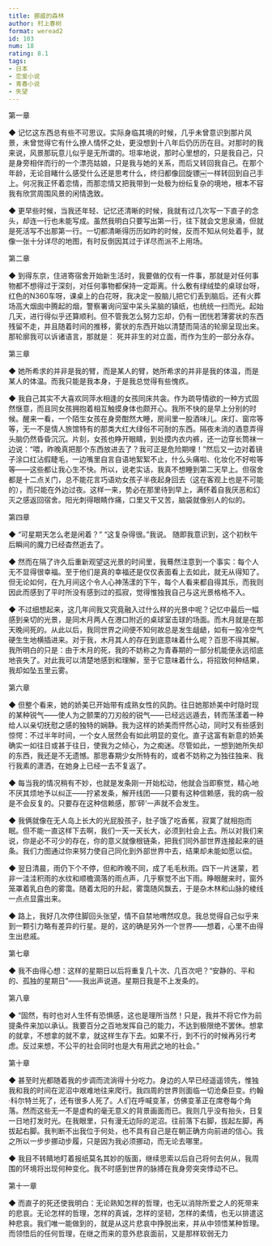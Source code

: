 ```yaml
---
title: 挪威的森林
author: 村上春树
format: weread2
id: 103
num: 18
rating: 8.1
tags:
- 日本
- 恋爱小说
- 青春小说
- 失望
---
```



第一章

◆ 记忆这东西总有些不可思议。实际身临其境的时候，几乎未曾意识到那片风景，未曾觉得它有什么撩人情怀之处，更没想到十八年后仍历历在目。对那时的我来说，风景那玩意儿似乎是无所谓的。坦率地说，那时心里想的，只是我自己，只是身旁相伴而行的一个漂亮姑娘，只是我与她的关系，而后又转回我自己。在那个年龄，无论目睹什么感受什么还是思考什么，终归都像回旋镖￼一样转回到自己手上。何况我正怀着恋情，而那恋情又把我带到一处极为纷纭复杂的境地，根本不容我有欣赏周围风景的闲情逸致。

◆ 更早些时候，当我还年轻、记忆还清晰的时候，我就有过几次写一下直子的念头，却连一行也未能写成。虽然我明白只要写出第一行，往下就会文思泉涌，但就是死活写不出那第一行。一切都清晰得历历如昨的时候，反而不知从何处着手，就像一张十分详尽的地图，有时反倒因其过于详尽而派不上用场。


第二章

◆ 到得东京，住进寄宿舍开始新生活时，我要做的仅有一件事，那就是对任何事物都不想得过于深刻，对任何事物都保持一定距离。什么敷有绿绒垫的桌球台呀，红色的N360车呀，课桌上的白花呀，我决定一股脑儿把它们丢到脑后。还有火葬场高大烟囱中腾起的烟，警察署询问室中呆头呆脑的镇纸，也统统一扫而光。起始几天，进行得似乎还算顺利。但不管我怎么努力忘却，仍有一团恍若薄雾状的东西残留不走，并且随着时间的推移，雾状的东西开始以清楚而简洁的轮廓呈现出来。那轮廓我可以诉诸语言，那就是：
死并非生的对立面，而作为生的一部分永存。


第三章

◆ 她所希求的并非是我的臂，而是某人的臂，她所希求的并非是我的体温，而是某人的体温。而我只能是我本身，于是我总觉得有些愧疚。

◆ 我自己其实不大喜欢同萍水相逢的女孩同床共衾。作为疏导情欲的一种方式固然惬意，而且同女孩拥抱着相互触摸身体也颇开心。我所不快的是早上分别的时候。醒来一看，一个陌生女孩在身旁酣然大睡，房间里一股酒味儿。床灯、窗帘等等，无一不是情人旅馆特有的那类大红大绿俗不可耐的东西。隔夜未消的酒意弄得头脑仍然昏昏沉沉。片刻，女孩也睁开眼睛，到处摸内衣内裤，还一边穿长筒袜一边说：“喂，昨晚真把那个东西放进去了？我可正是危险期哩！”然后又一边对着镜子涂口红沾假睫毛，一边嘴里自言自语地絮絮不止，什么头痛啦、化妆化不好啦等等——这些都让我心生不快。所以，说老实话，我真不想睡到第二天早上。但宿舍都是十二点关门，总不能花言巧语劝女孩子半夜起身回去（这在客观上也是不可能的），而只能在外边过夜。这样一来，势必在那里待到早上，满怀着自我厌恶和幻灭之感返回宿舍。阳光刺得眼睛作痛，口里又干又苦，脑袋就像别人的似的。


第四章

◆ “可星期天怎么老是闲着？”
“这复杂得很。”我说。
随即我意识到，这个初秋午后瞬间的魔力已经杳然逝去了。

◆ 然而在隔了许久后重新观望这光景的时间里，我蓦然注意到一个事实：每个人无不显得很幸福。至于他们是真的幸福还是仅仅表面看上去如此，就无从得知了。但无论如何，在九月间这个令人心神荡漾的下午，每个人看来都自得其乐，而我则因此而感到了平时所没有感到过的孤寂，觉得惟独我自己与这光景格格不入。

◆ 不过细想起来，这几年间我又究竟融入过什么样的光景中呢？记忆中最后一幅感到亲切的光景，是同木月两人在港口附近的桌球室击球的场面。而木月就是在那天晚间死的。从此以后，我同世界之间便不知何故总是发生龃龉，如有一股冷空气硬生生地横插进来。对于我，木月其人的存在到底意味着什么呢？百思不得其解。我所明白的只是：由于木月的死，我的不妨称之为青春期的一部分机能便永远彻底地丧失了。对此我可以清楚地感到和理解，至于它意味着什么，将招致何种结果，我却如坠五里云雾。


第六章

◆ 但整个看来，她的娇美已开始带有成熟女性的风韵。往日她那娇美中时隐时现的某种锐气——使人为之颤栗的刀刃般的锐气——已经远远遁去，转而荡漾着一种给人以亲切抚慰之感的独特的娴静。我为这样的娇美而怦然心动，同时又有些感到惊愕：不过半年时间，一个女人居然会有如此明显的变化。直子这富有新意的娇美确实一如往日或甚于往日，使我为之倾心，为之痴迷。尽管如此，一想到她所失却的东西，我还是不无遗憾。那思春期少女所特有的，或者不妨称之为独往独来、我行我素的潇洒，在她身上已经一去不复返了。

◆ 每当我的情况稍有不妙，也就是发条刚一开始松动，他就会当即察觉，精心地不厌其烦地予以纠正——拧紧发条，解开线团——只要有这种信赖感，我的病一般是不会反复的。只要存在这种信赖感，那‘砰’一声就不会发生。

◆ 我俩就像在无人岛上长大的光屁股孩子，肚子饿了吃香蕉，寂寞了就相抱而眠。但不能一直这样下去啊，我们一天一天长大，必须到社会上去。所以对我们来说，你是必不可少的存在，你的意义就像根链条，把我们同外部世界连接起来的链条。我们力图通过你来努力使自己同化到外部世界中去，结果却未能如愿以偿。

◆ 翌日清晨，雨仍下个不停，但和昨晚不同，成了毛毛秋雨。四下一片迷蒙，若非一洼洼积雨的水纹和顺檐滴落的雨点声，几乎察觉不出下雨。睁眼醒来时，窗外笼罩着乳白色的雾霭。随着太阳的升起，雾霭随风飘去，于是杂木林和山脉的棱线一点点显露出来。

◆ 路上，我好几次停住脚回头张望，情不自禁地喟然叹息。我总觉得自己似乎来到一颗引力略有差异的行星。是的，这的确是另外一个世界——想着，心里不由得生出悲戚。


第七章

◆ 我不由得心想：这样的星期日以后将重复几十次、几百次吧？“安静的、平和的、孤独的星期日”——我出声说道。星期日我是不上发条的。


第八章

◆ “固然，有时也对人生怀有恐惧感，这也是理所当然！只是，我并不将它作为前提条件来加以承认。我要百分之百地发挥自己的能力，不达到极限绝不罢休。想拿的就拿，不想拿的就不拿，就这样生存下去。如果不行，到不行的时候再另行考虑。反过来想，不公平的社会同时也是大有用武之地的社会。”


第十章

◆ 甚至时光都随着我的步调而流淌得十分吃力。身边的人早已经遥遥领先，惟独我和我的时间在泥沼中艰难地往来爬行。我四周的世界则面临一切沧桑巨变。约翰·科尔特兰死了，还有很多人死了。人们在呼喊变革，仿佛变革正在席卷每个角落。然而这些无一不是虚构的毫无意义的背景画面而已。我则几乎没有抬头，日复一日地打发时光。在我眼里，只有漫无边际的泥沼。往前落下右脚，拔起左脚，再拔起右脚。我判断不出我位于何处，也不具有自己是在朝正确方向前进的信心。我之所以一步步挪动步履，只是因为我必须挪动，而无论去哪里。

◆ 我目不转睛地盯着报纸莫名其妙的版面，继续思索以后自己将何去何从，我周围的环境将出现何种变化。我不时感到世界的脉搏在我身旁突突悸动不已。


第十一章

◆ 而直子的死还使我明白：无论熟知怎样的哲理，也无以消除所爱之人的死带来的悲哀。无论怎样的哲理，怎样的真诚，怎样的坚韧，怎样的柔情，也无以排遣这种悲哀。我们唯一能做到的，就是从这片悲哀中挣脱出来，并从中领悟某种哲理。而领悟后的任何哲理，在继之而来的意外悲哀面前，又是那样软弱无力
